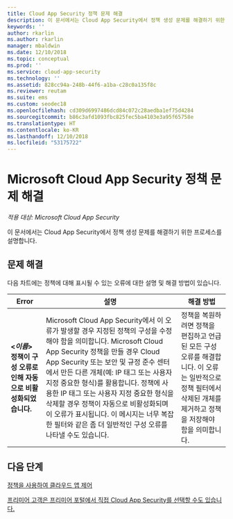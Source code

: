 ```yaml
---
title: Cloud App Security 정책 문제 해결
description: 이 문서에서는 Cloud App Security에서 정책 생성 문제를 해결하기 위한 프로세스를 설명합니다.
keywords: ''
author: rkarlin
ms.author: rkarlin
manager: mbaldwin
ms.date: 12/10/2018
ms.topic: conceptual
ms.prod: ''
ms.service: cloud-app-security
ms.technology: ''
ms.assetid: 828cc94a-248b-44f6-a1ba-c28c0a135f8c
ms.reviewer: reutam
ms.suite: ems
ms.custom: seodec18
ms.openlocfilehash: cd309d6997486dcd84c072c28aedba1ef75d4284
ms.sourcegitcommit: b86c3afd1093fbc825fec5ba4103e3a95f65758e
ms.translationtype: HT
ms.contentlocale: ko-KR
ms.lasthandoff: 12/10/2018
ms.locfileid: "53175722"
---
```

# <a name="troubleshooting-microsoft-cloud-app-security-policies"></a>Microsoft Cloud App Security 정책 문제 해결

*적용 대상: Microsoft Cloud App Security*

이 문서에서는 Cloud App Security에서 정책 생성 문제를 해결하기 위한 프로세스를 설명합니다.

## <a name="troubleshooting"></a>문제 해결

다음 차트에는 정책에 대해 표시될 수 있는 오류에 대한 설명 및 해결 방법이 있습니다.

|Error|설명|해결 방법|
|----|----|----|
| **<*이름*> 정책이 구성 오류로 인해 자동으로 비활성화되었습니다.**|Microsoft Cloud App Security에서 이 오류가 발생할 경우 지정된 정책의 구성을 수정해야 함을 의미합니다. Microsoft Cloud App Security 정책을 만들 경우 Cloud App Security 또는 보안 및 규정 준수 센터에서 만든 다른 개체(예: IP 태그 또는 사용자 지정 중요한 형식)를 활용합니다. 정책에 사용한 IP 태그 또는 사용자 지정 중요한 형식을 삭제할 경우 정책이 자동으로 비활성화되며 이 오류가 표시됩니다. 이 메시지는 너무 복잡한 필터와 같은 좀 더 일반적인 구성 오류를 나타낼 수도 있습니다. |정책을 복원하려면 정책을 편집하고 언급된 모든 구성 오류를 해결합니다. 이 오류는 일반적으로 정책 필터에서 삭제된 개체를 제거하고 정책을 저장해야 함을 의미합니다.|

## <a name="next-steps"></a>다음 단계

[정책을 사용하여 클라우드 앱 제어](control-cloud-apps-with-policies.md)

[프리미어 고객은 프리미어 포털에서 직접 Cloud App Security를 선택할 수도 있습니다.](https://premier.microsoft.com/)

